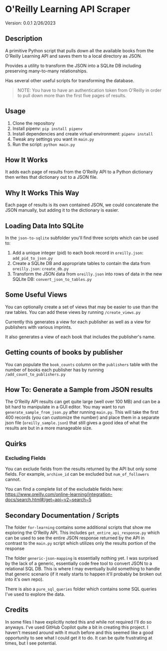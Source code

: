 # O'Reilly Learning API Scraper

Version: 0.0.1 2/26/2023

## Description
A primitive Python script that pulls down all the available books from the
O'Reilly Learning API and saves them to a local directory as JSON.

Provides a utility to transform the JSON into a SQLite DB including preserving
many-to-many relationships.

Has several other useful scripts for transforming the database.

> NOTE: You have to have an authentication token from O'Reilly in order to pull down more
> than the first five pages of results.

## Usage
1. Clone the repository
2. Install pipenv: `pip install pipenv`
3. Install dependencies and create virtual environment: `pipenv install`
4. Tweak any settings you want in `main.py`
5. Run the script: `python main.py`

## How It Works
It adds each page of results from the O'Reilly API to a Python dictionary
then writes that dictionary out to a JSON file.

## Why It Works This Way
Each page of results is its own contained JSON, we could concatenate
the JSON manually, but adding it to the dictionary is easier.

## Loading Data Into SQLite
In the `json-to-sqlite` subfolder you'll find three scripts which can be used to:
1. Add a unique integer (pid) to each book record in `oreilly.json`: `add_pid_to_json.py`
2. Create a SQLite DB and appropriate tables to contain the data from `oreilly.json`: `create_db.py`
3. Transform the JSON data from `oreilly.json` into rows of data in the new SQLite DB: `convert_json_to_tables.py`

## Some Useful Views
You can optionally create a set of views that may be easier to use than the raw tables. You can add these views by running `/create_views.py`

Currently this generates a view for each publisher as well as a view for publishers with various imprints.

It also generates a view of each book that includes the publisher's name.

## Getting counts of books by publisher
You can populate the `book_counts` column on the `publishers` table with the number of books each publisher has by running `/add_count_to_publishers.py`

## How To: Generate a Sample from JSON results
The O'Reilly API results can get quite large (well over 100 MB) and can be a bit hard to manipulate in a GUI editor. You may want to run `generate_sample_from_json.py` after running `main.py`. This will take the first 400 records (you can customize the number) and place them in a separate json file (`oreilly_sample.json`) that still gives a good idea of what the results are but in a more manageable size.

## Quirks

### Excluding Fields
You can exclude fields from the results returned by the API but only some fields. For example, `archive_id` can be excluded but `num_of_followers` cannot.

You can find a complete list of the excludable fields here: https://www.oreilly.com/online-learning/integration-docs/search.html#/get~api~v2~search~5

## Secondary Documentation / Scripts

The folder `for-learning` contains some additional scripts that show me exploring the O'Reilly API. This includes `get_entire_api_response.py` which can be used to see the entire JSON response returned by the API in contrast to the `main.py` script which utilizes only the results portion of the response

The folder `generic-json-mapping` is essentially nothing yet. I was surprised by the lack of a generic, essentially code free tool to convert JSON to a relational SQL DB. This is where I may eventually build something to handle that generic scenario (if it really starts to happen it'll probably be broken out into it's own repo).

There is also a `pure_sql_queries` folder which contains some SQL queries I've used to explore the data.

## Credits
In some files I have explicitly noted this and while not required I'll do so anyways. I've used GitHub Copilot quite a bit in creating this project. I haven't messed around with it much before and this seemed like a good opportunity to see what I could get it to do. It can be quite frustrating at times, but I see potential.